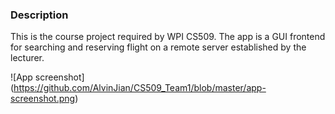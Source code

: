 ### Description
This is the course project required by WPI CS509. The app is a GUI frontend for searching and reserving flight on 
a remote server established by the lecturer. 

![App screenshot] (https://github.com/AlvinJian/CS509_Team1/blob/master/app-screenshot.png)